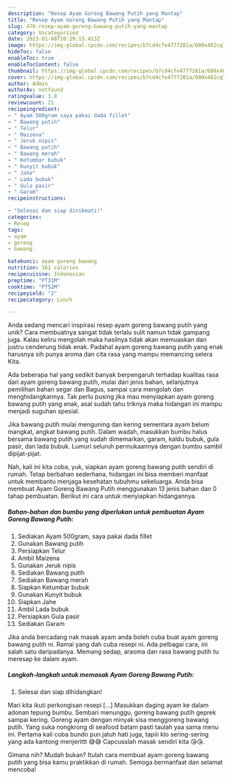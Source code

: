 ```yaml
---
description: "Resep Ayam Goreng Bawang Putih yang Mantap"
title: "Resep Ayam Goreng Bawang Putih yang Mantap"
slug: 476-resep-ayam-goreng-bawang-putih-yang-mantap
category: Uncategorized
date: 2023-01-08T20:29:13.413Z
image: https://img-global.cpcdn.com/recipes/b7cd4cfe4777281a/680x482cq70/ayam-goreng-bawang-putih-foto-resep-utama.jpg
hideToc: false
enableToc: true
enableTocContent: false
thumbnail: https://img-global.cpcdn.com/recipes/b7cd4cfe4777281a/680x482cq70/ayam-goreng-bawang-putih-foto-resep-utama.jpg
cover: https://img-global.cpcdn.com/recipes/b7cd4cfe4777281a/680x482cq70/ayam-goreng-bawang-putih-foto-resep-utama.jpg
author: Admin
authorAv: notfound
ratingvalue: 3.8
reviewcount: 21
recipeingredient:
- " Ayam 500gram saya pakai dada fillet"
- " Bawang putih"
- " Telur"
- " Maizena"
- " Jeruk nipis"
- " Bawang putih"
- " Bawang merah"
- " Ketumbar bubuk"
- " Kunyit bubuk"
- " Jahe"
- " Lada bubuk"
- " Gula pasir"
- " Garam"
recipeinstructions:

- "Selesai dan siap dinikmati!"
categories:
- Resep
tags:
- ayam
- goreng
- bawang

katakunci: ayam goreng bawang 
nutrition: 161 calories
recipecuisine: Indonesian
preptime: "PT31M"
cooktime: "PT52M"
recipeyield: "2"
recipecategory: Lunch

---
```





Anda sedang mencari inspirasi resep ayam goreng bawang putih yang unik? Cara membuatnya sangat tidak terlalu sulit namun tidak gampang juga. Kalau keliru mengolah maka hasilnya tidak akan memuaskan dan justru cenderung tidak enak. Padahal ayam goreng bawang putih yang enak harusnya sih punya aroma dan cita rasa yang mampu memancing selera Kita.





Ada beberapa hal yang sedikit banyak berpengaruh terhadap kualitas rasa dari ayam goreng bawang putih, mulai dari jenis bahan, selanjutnya pemilihan bahan segar dan Bagus, sampai cara mengolah dan menghidangkannya. Tak perlu pusing jika mau menyiapkan ayam goreng bawang putih yang enak,      asal sudah tahu triknya maka hidangan ini mampu menjadi suguhan spesial.














Jika bawang putih mulai menguning dan kering sementara ayam belum mangkat, angkat bawang putih. Dalam wadah, masukkan bumbu halus bersama bawang putih yang sudah dimemarkan, garam, kaldu bubuk, gula pasir, dan lada bubuk. Lumuri seluruh permukaannya dengan bumbu sambil dipijat-pijat.






Nah, kali ini kita coba, yuk, siapkan ayam goreng bawang putih sendiri di rumah. Tetap berbahan sederhana, hidangan ini bisa memberi manfaat untuk membantu menjaga kesehatan tubuhmu sekeluarga. Anda bisa membuat Ayam Goreng Bawang Putih menggunakan 13 jenis bahan dan 0 tahap pembuatan. Berikut ini cara untuk menyiapkan hidangannya.

<!--inarticleads1-->

##### Bahan-bahan dan bumbu yang diperlukan untuk pembuatan Ayam Goreng Bawang Putih:

1. Sediakan  Ayam 500gram, saya pakai dada fillet
1. Gunakan  Bawang putih
1. Persiapkan  Telur
1. Ambil  Maizena
1. Gunakan  Jeruk nipis
1. Sediakan  Bawang putih
1. Sediakan  Bawang merah
1. Siapkan  Ketumbar bubuk
1. Gunakan  Kunyit bubuk
1. Siapkan  Jahe
1. Ambil  Lada bubuk
1. Persiapkan  Gula pasir
1. Sediakan  Garam


Jika anda bercadang nak masak ayam anda boleh cuba buat ayam goreng bawang putih ni. Ramai yang dah cuba resepi ni. Ada pelbagai cara, ini salah satu daripadanya. Memang sedap, araoma dan rasa bawang putih tu meresap ke dalam ayam. 

<!--inarticleads2-->

##### Langkah-langkah untuk memasak Ayam Goreng Bawang Putih:


1. Selesai dan siap dihidangkan!

Mari kita ikuti perkongisan resepi […] Masukkan daging ayam ke dalam adonan tepung bumbu. Sembari menunggu, goreng bawang putih geprek sampai kering. Goreng ayam dengan minyak sisa menggoreng bawang putih. Yang suka nongkrong di seafood batam pasti taulah yaa sama menu ini. Pertama kali coba bundo pun jatuh hati juga, tapiii klo sering-sering yang ada kantong menjerittt 😅😅 Capcusslah masak sendiri kita 😘😘. 

Gimana nih? Mudah bukan? Itulah cara membuat ayam goreng bawang putih yang bisa kamu praktikkan di rumah. Semoga bermanfaat dan selamat mencoba!
